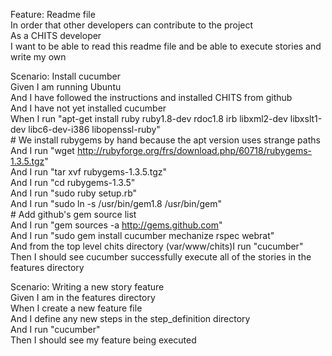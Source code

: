 Feature: Readme file  
  In order that other developers can contribute to the project  
  As a CHITS developer  
  I want to be able to read this readme file and be able to execute stories and write my own

  Scenario: Install cucumber  
    Given I am running Ubuntu  
    And I have followed the instructions and installed CHITS from github  
    And I have not yet installed cucumber  
    When I run "apt-get install ruby ruby1.8-dev rdoc1.8 irb libxml2-dev libxslt1-dev libc6-dev-i386 libopenssl-ruby"  
    # We install rubygems by hand because the apt version uses strange paths  
    And I run "wget http://rubyforge.org/frs/download.php/60718/rubygems-1.3.5.tgz"  
    And I run "tar xvf rubygems-1.3.5.tgz"  
    And I run "cd rubygems-1.3.5"  
    And I run "sudo ruby setup.rb"  
    And I run "sudo ln -s /usr/bin/gem1.8 /usr/bin/gem"  
    # Add github's gem source list  
    And I run "gem sources -a http://gems.github.com"  
    And I run "sudo gem install cucumber mechanize rspec webrat"  
    And from the top level chits directory (var/www/chits)I run "cucumber"  
    Then I should see cucumber successfully execute all of the stories in the features directory

  Scenario: Writing a new story feature  
    Given I am in the features directory  
    When I create a new feature file  
    And I define any new steps in the step_definition directory  
    And I run "cucumber"  
    Then I should see my feature being executed
